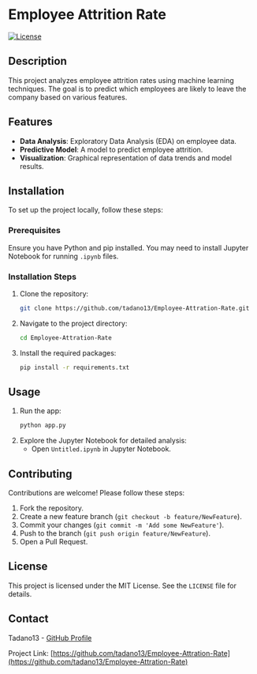 # Employee Attrition Rate

[![License](https://img.shields.io/badge/license-MIT-blue.svg)](LICENSE)

## Description

This project analyzes employee attrition rates using machine learning techniques. The goal is to predict which employees are likely to leave the company based on various features.

## Features

- **Data Analysis**: Exploratory Data Analysis (EDA) on employee data.
- **Predictive Model**: A model to predict employee attrition.
- **Visualization**: Graphical representation of data trends and model results.

## Installation

To set up the project locally, follow these steps:

### Prerequisites

Ensure you have Python and pip installed. You may need to install Jupyter Notebook for running `.ipynb` files.

### Installation Steps

1. Clone the repository:
    ```bash
    git clone https://github.com/tadano13/Employee-Attration-Rate.git
    ```
2. Navigate to the project directory:
    ```bash
    cd Employee-Attration-Rate
    ```
3. Install the required packages:
    ```bash
    pip install -r requirements.txt
    ```

## Usage

1. Run the app:
    ```bash
    python app.py
    ```
2. Explore the Jupyter Notebook for detailed analysis:
    - Open `Untitled.ipynb` in Jupyter Notebook.

## Contributing

Contributions are welcome! Please follow these steps:

1. Fork the repository.
2. Create a new feature branch (`git checkout -b feature/NewFeature`).
3. Commit your changes (`git commit -m 'Add some NewFeature'`).
4. Push to the branch (`git push origin feature/NewFeature`).
5. Open a Pull Request.

## License

This project is licensed under the MIT License. See the `LICENSE` file for details.

## Contact

Tadano13 - [GitHub Profile](https://github.com/tadano13)

Project Link: [https://github.com/tadano13/Employee-Attration-Rate](https://github.com/tadano13/Employee-Attration-Rate)
